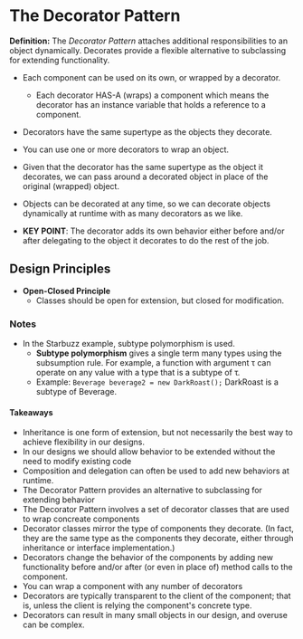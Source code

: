 # The Decorator Pattern
**Definition:** The *Decorator Pattern* attaches additional responsibilities to an object dynamically. Decorates provide a flexible alternative to subclassing for extending functionality.
* Each component can be used on its own, or wrapped by a decorator.
    * Each decorator HAS-A (wraps) a component which means the decorator has an instance variable that holds a reference to a component.

* Decorators have the same supertype as the objects they decorate.
* You can use one or more decorators to wrap an object.
* Given that the decorator has the same supertype as the object it decorates, we can pass around a decorated object in place of the original (wrapped) object.
* Objects can be decorated at any time, so we can decorate objects dynamically at runtime with as many decorators as we like.
* **KEY POINT**: The decorator adds its own behavior either before and/or after delegating to the object it decorates to do the rest of the job. 

## Design Principles
* **Open-Closed Principle**
    * Classes should be open for extension, but closed for modification.

### Notes
* In the Starbuzz example, subtype polymorphism is used. 
    * **Subtype polymorphism** gives a single term many types using the subsumption rule. For example, a function with argument τ can operate on any value with a type that is a subtype of τ.
    * Example: `Beverage beverage2 = new DarkRoast();` DarkRoast is a subtype of Beverage.

#### Takeaways
* Inheritance is one form of extension, but not necessarily the best way to achieve flexibility in our designs.
* In our designs we should allow behavior to be extended without the need to modify existing code
* Composition and delegation can often be used to add new behaviors at runtime.
* The Decorator Pattern provides an alternative to subclassing for extending behavior
* The Decorator Pattern involves a set of decorator classes that are used to wrap concreate components
* Decorator classes mirror the type of components they decorate. (In fact, they are the same type as the components they decorate, either through inheritance or interface implementation.)
* Decorators change the behavior of the components by adding new functionality before and/or after (or even in place of) method calls to the component.
* You can wrap a component with any number of decorators
* Decorators are typically transparent to the client of the component; that is, unless the client is relying the component's concrete type.
* Decorators can result in many small objects in our design, and overuse can be complex.
